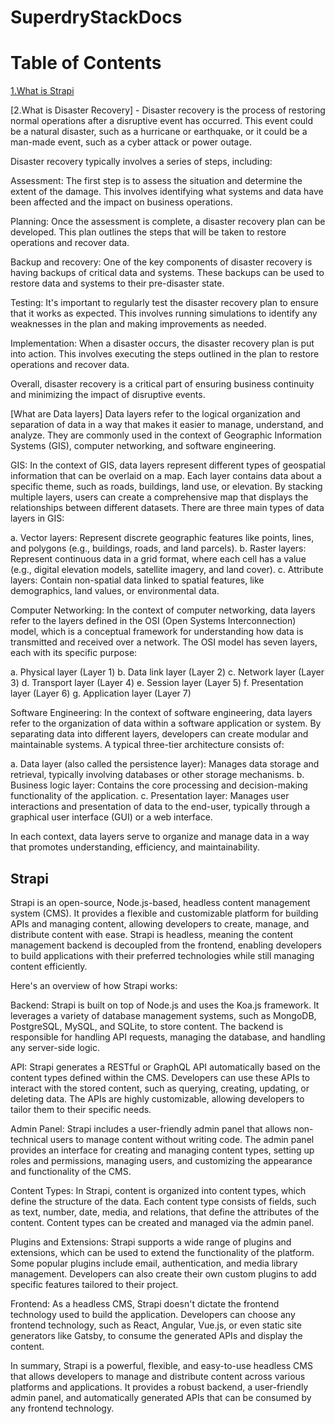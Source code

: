 # SuperdryStackDocs

# Table of Contents

[1.What is Strapi](#Strapi)

[2.What is Disaster Recovery] - Disaster recovery is the process of restoring normal operations after a disruptive event has occurred. This event could be a natural disaster, such as a hurricane or earthquake, or it could be a man-made event, such as a cyber attack or power outage.

Disaster recovery typically involves a series of steps, including:

Assessment: The first step is to assess the situation and determine the extent of the damage. This involves identifying what systems and data have been affected and the impact on business operations.

Planning: Once the assessment is complete, a disaster recovery plan can be developed. This plan outlines the steps that will be taken to restore operations and recover data.

Backup and recovery: One of the key components of disaster recovery is having backups of critical data and systems. These backups can be used to restore data and systems to their pre-disaster state.

Testing: It's important to regularly test the disaster recovery plan to ensure that it works as expected. This involves running simulations to identify any weaknesses in the plan and making improvements as needed.

Implementation: When a disaster occurs, the disaster recovery plan is put into action. This involves executing the steps outlined in the plan to restore operations and recover data.

Overall, disaster recovery is a critical part of ensuring business continuity and minimizing the impact of disruptive events.

[What are Data layers] Data layers refer to the logical organization and separation of data in a way that makes it easier to manage, understand, and analyze. They are commonly used in the context of Geographic Information Systems (GIS), computer networking, and software engineering.

GIS: In the context of GIS, data layers represent different types of geospatial information that can be overlaid on a map. Each layer contains data about a specific theme, such as roads, buildings, land use, or elevation. By stacking multiple layers, users can create a comprehensive map that displays the relationships between different datasets. There are three main types of data layers in GIS:

a. Vector layers: Represent discrete geographic features like points, lines, and polygons (e.g., buildings, roads, and land parcels).
b. Raster layers: Represent continuous data in a grid format, where each cell has a value (e.g., digital elevation models, satellite imagery, and land cover).
c. Attribute layers: Contain non-spatial data linked to spatial features, like demographics, land values, or environmental data.

Computer Networking: In the context of computer networking, data layers refer to the layers defined in the OSI (Open Systems Interconnection) model, which is a conceptual framework for understanding how data is transmitted and received over a network. The OSI model has seven layers, each with its specific purpose:

a. Physical layer (Layer 1)
b. Data link layer (Layer 2)
c. Network layer (Layer 3)
d. Transport layer (Layer 4)
e. Session layer (Layer 5)
f. Presentation layer (Layer 6)
g. Application layer (Layer 7)

Software Engineering: In the context of software engineering, data layers refer to the organization of data within a software application or system. By separating data into different layers, developers can create modular and maintainable systems. A typical three-tier architecture consists of:

a. Data layer (also called the persistence layer): Manages data storage and retrieval, typically involving databases or other storage mechanisms.
b. Business logic layer: Contains the core processing and decision-making functionality of the application.
c. Presentation layer: Manages user interactions and presentation of data to the end-user, typically through a graphical user interface (GUI) or a web interface.

In each context, data layers serve to organize and manage data in a way that promotes understanding, efficiency, and maintainability.

## Strapi
Strapi is an open-source, Node.js-based, headless content management system (CMS). It provides a flexible and customizable platform for building APIs and managing content, allowing developers to create, manage, and distribute content with ease. Strapi is headless, meaning the content management backend is decoupled from the frontend, enabling developers to build applications with their preferred technologies while still managing content efficiently.

Here's an overview of how Strapi works:

Backend:
Strapi is built on top of Node.js and uses the Koa.js framework. It leverages a variety of database management systems, such as MongoDB, PostgreSQL, MySQL, and SQLite, to store content. The backend is responsible for handling API requests, managing the database, and handling any server-side logic.

API:
Strapi generates a RESTful or GraphQL API automatically based on the content types defined within the CMS. Developers can use these APIs to interact with the stored content, such as querying, creating, updating, or deleting data. The APIs are highly customizable, allowing developers to tailor them to their specific needs.

Admin Panel:
Strapi includes a user-friendly admin panel that allows non-technical users to manage content without writing code. The admin panel provides an interface for creating and managing content types, setting up roles and permissions, managing users, and customizing the appearance and functionality of the CMS.

Content Types:
In Strapi, content is organized into content types, which define the structure of the data. Each content type consists of fields, such as text, number, date, media, and relations, that define the attributes of the content. Content types can be created and managed via the admin panel.

Plugins and Extensions:
Strapi supports a wide range of plugins and extensions, which can be used to extend the functionality of the platform. Some popular plugins include email, authentication, and media library management. Developers can also create their own custom plugins to add specific features tailored to their project.

Frontend:
As a headless CMS, Strapi doesn't dictate the frontend technology used to build the application. Developers can choose any frontend technology, such as React, Angular, Vue.js, or even static site generators like Gatsby, to consume the generated APIs and display the content.

In summary, Strapi is a powerful, flexible, and easy-to-use headless CMS that allows developers to manage and distribute content across various platforms and applications. It provides a robust backend, a user-friendly admin panel, and automatically generated APIs that can be consumed by any frontend technology.
